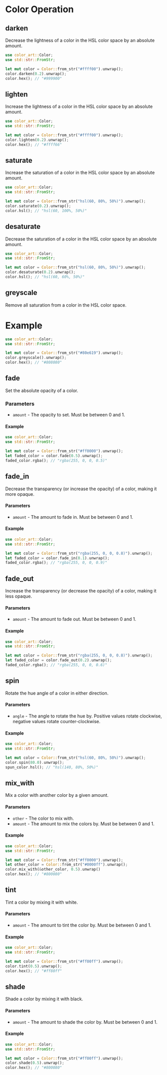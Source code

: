 # Color Operation

## darken

Decrease the lightness of a color in the HSL color space by an absolute amount.

```rust
use color_art::Color;
use std::str::FromStr;

let mut color = Color::from_str("#ffff00").unwrap();
color.darken(0.2).unwrap();
color.hex(); // "#999900"
```

## lighten

Increase the lightness of a color in the HSL color space by an absolute amount.

```rust
use color_art::Color;
use std::str::FromStr;

let mut color = Color::from_str("#ffff00").unwrap();
color.lighten(0.2).unwrap();
color.hex(); // "#ffff66"
```

## saturate

Increase the saturation of a color in the HSL color space by an absolute amount.

```rust
use color_art::Color;
use std::str::FromStr;

let mut color = Color::from_str("hsl(60, 80%, 50%)").unwrap();
color.saturate(0.2).unwrap();
color.hsl(); // "hsl(60, 100%, 50%)"
```

## desaturate

Decrease the saturation of a color in the HSL color space by an absolute amount.

```rust
use color_art::Color;
use std::str::FromStr;

let mut color = Color::from_str("hsl(60, 80%, 50%)").unwrap();
color.desaturate(0.2).unwrap();
color.hsl(); // "hsl(60, 60%, 50%)"
```

## greyscale

Remove all saturation from a color in the HSL color space.
# Example

```rust
use color_art::Color;
use std::str::FromStr;

let mut color = Color::from_str("#80e619").unwrap();
color.greyscale().unwrap();
color.hex(); // "#808080"
```

## fade

Set the absolute opacity of a color.

### Parameters

* `amount` - The opacity to set. Must be between 0 and 1.

#### Example

```rust
use color_art::Color;
use std::str::FromStr;

let mut color = Color::from_str("#ff0000").unwrap();
let faded_color = color.fade(0.5).unwrap();
faded_color.rgba(); // "rgba(255, 0, 0, 0.5)"
```

## fade_in

Decrease the transparency (or increase the opacity) of a color, making it more opaque.

#### Parameters

* `amount` - The amount to fade in. Must be between 0 and 1.

#### Example

```rust
use color_art::Color;
use std::str::FromStr;

let mut color = Color::from_str("rgba(255, 0, 0, 0.8)").unwrap();
let faded_color = color.fade_in(0.1).unwrap();
faded_color.rgba(); // "rgba(255, 0, 0, 0.9)"
```

## fade_out

Increase the transparency (or decrease the opacity) of a color, making it less opaque.

#### Parameters

* `amount` - The amount to fade out. Must be between 0 and 1.

#### Example

```rust
use color_art::Color;
use std::str::FromStr;

let mut color = Color::from_str("rgba(255, 0, 0, 0.8)").unwrap();
let faded_color = color.fade_out(0.2).unwrap();
faded_color.rgba(); // "rgba(255, 0, 0, 0.6)"
```

## spin

Rotate the hue angle of a color in either direction.

#### Parameters

* `angle` - The angle to rotate the hue by. Positive values rotate clockwise, negative values rotate counter-clockwise.

#### Example

```rust
use color_art::Color;
use std::str::FromStr;

let mut color = Color::from_str("hsl(60, 80%, 50%)").unwrap();
color.spin(80.0).unwrap();
spun_color.hsl(); // "hsl(140, 80%, 50%)"
```

## mix_with

Mix a color with another color by a given amount.

#### Parameters

* `other` - The color to mix with.
* `amount` - The amount to mix the colors by. Must be between 0 and 1.

#### Example

```rust
use color_art::Color;
use std::str::FromStr;

let mut color = Color::from_str("#ff0000").unwrap();
let other_color = Color::from_str("#0000ff").unwrap();
color.mix_with(&other_color, 0.5).unwrap()
color.hex(); // "#800080"
```

## tint

Tint a color by mixing it with white.

#### Parameters

* `amount` - The amount to tint the color by. Must be between 0 and 1.

#### Example

```rust
use color_art::Color;
use std::str::FromStr;

let mut color = Color::from_str("#ff00ff").unwrap();
color.tint(0.5).unwrap();
color.hex(); // "#ff80ff"
```

## shade

Shade a color by mixing it with black.

#### Parameters

* `amount` - The amount to shade the color by. Must be between 0 and 1.

#### Example

```rust
use color_art::Color;
use std::str::FromStr;

let mut color = Color::from_str("#ff00ff").unwrap();
color.shade(0.5).unwrap();
color.hex(); // "#800080"
```
